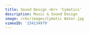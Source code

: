 ```yaml
---
title: Sound Design <br> 'Cymatics'
description: Music & Sound Design
image: /cms/images/Cymatic Water.jpg
vimeoID: '234134979'
---
```








